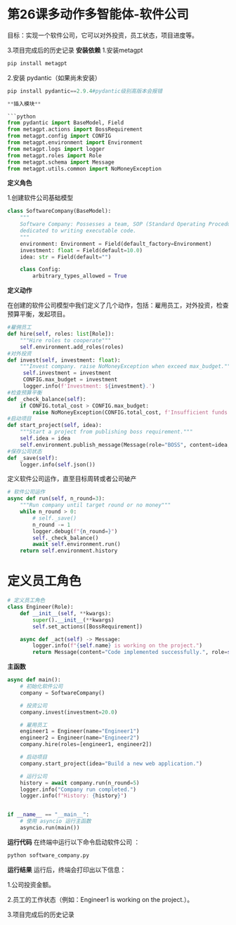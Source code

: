 ﻿
# 第26课多动作多智能体-软件公司

目标：实现一个软件公司，它可以对外投资，员工状态，项目进度等。

3.项目完成后的历史记录
**安装依赖**
1.安装metagpt
```python
pip install metagpt
```
2.安装 pydantic（如果尚未安装）
```python
pip install pydantic==2.9.4#pydantic级别高版本会报错

**插入模块**

```python
from pydantic import BaseModel, Field
from metagpt.actions import BossRequirement
from metagpt.config import CONFIG
from metagpt.environment import Environment
from metagpt.logs import logger
from metagpt.roles import Role
from metagpt.schema import Message
from metagpt.utils.common import NoMoneyException
```

**定义角色**

1.创建软件公司基础模型

```python
class SoftwareCompany(BaseModel):
    """
    Software Company: Possesses a team, SOP (Standard Operating Procedures), and a platform for instant messaging,
    dedicated to writing executable code.
    """
    environment: Environment = Field(default_factory=Environment)
    investment: float = Field(default=10.0)
    idea: str = Field(default="")

    class Config:
        arbitrary_types_allowed = True
```

**定义动作**

在创建的软件公司模型中我们定义了几个动作，包括：雇用员工，对外投资，检查预算平衡，发起项目。

```python
#雇佣员工
def hire(self, roles: list[Role]):
    """Hire roles to cooperate"""
    self.environment.add_roles(roles)
#对外投资
def invest(self, investment: float):
    """Invest company. raise NoMoneyException when exceed max_budget."""
     self.investment = investment
     CONFIG.max_budget = investment
     logger.info(f'Investment: ${investment}.')
#检查预算平衡
def _check_balance(self):
    if CONFIG.total_cost > CONFIG.max_budget:
        raise NoMoneyException(CONFIG.total_cost, f'Insufficient funds: {CONFIG.max_budget}')
#启动项目
def start_project(self, idea):
    """Start a project from publishing boss requirement."""
    self.idea = idea
    self.environment.publish_message(Message(role="BOSS", content=idea, cause_by=BossRequirement))
#保存公司状态
def _save(self):
    logger.info(self.json())
```

定义软件公司运作，直至目标周转或者公司破产

```python
# 软件公司运作
async def run(self, n_round=3):
    """Run company until target round or no money"""
    while n_round > 0:
        # self._save()
        n_round -= 1
        logger.debug(f"{n_round=}")
        self._check_balance()
        await self.environment.run()
    return self.environment.history
```
# 定义员工角色
```python
# 定义员工角色
class Engineer(Role):
    def __init__(self, **kwargs):
        super().__init__(**kwargs)
        self.set_actions([BossRequirement])

    async def _act(self) -> Message:
        logger.info(f"{self.name} is working on the project.")
        return Message(content="Code implemented successfully.", role=self.name)
```
**主函数**
```python
async def main():
    # 初始化软件公司
    company = SoftwareCompany()

    # 投资公司
    company.invest(investment=20.0)

    # 雇用员工
    engineer1 = Engineer(name="Engineer1")
    engineer2 = Engineer(name="Engineer2")
    company.hire(roles=[engineer1, engineer2])

    # 启动项目
    company.start_project(idea="Build a new web application.")

    # 运行公司
    history = await company.run(n_round=5)
    logger.info("Company run completed.")
    logger.info(f"History: {history}")


if __name__ == "__main__":
    # 使用 asyncio 运行主函数
    asyncio.run(main())
```
**运行代码**
在终端中运行以下命令启动软件公司 ：
```python
python software_company.py
```
**运行结果**
运行后，终端会打印出以下信息：

1.公司投资金额。

2.员工的工作状态（例如：Engineer1 is working on the project.）。

3.项目完成后的历史记录